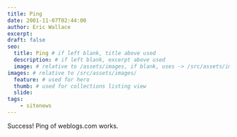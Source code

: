 ```yaml
---
title: Ping
date: 2001-11-07T02:44:00
author: Eric Wallace
excerpt:
draft: false
seo:
  title: Ping # if left blank, title above used
  description: # if left blank, excerpt above used
  image: # relative to /assets/images, if blank, uses -> /src/assets/images/meta/default.png
images: # relative to /src/assets/images/
  feature: # used for hero
  thumb: # used for collections listing view
  slide:
tags:
    - sitenews
---
```


Success! Ping of weblogs.com works.
